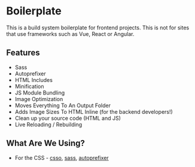 # Boilerplate

This is a build system boilerplate for frontend projects.
This is not for sites that use frameworks such as Vue, React or Angular.

## Features

* Sass
* Autoprefixer
* HTML Includes
* Minification
* JS Module Bundling
* Image Optimization
* Moves Everything To An Output Folder
* Adds Image Sizes To HTML Inline (for the backend developers!)
* Clean up your source code (HTML and JS)
* Live Reloading / Rebuilding

## What Are We Using?

* For the CSS - [csso](https://css.github.io/csso/csso.html), [sass](https://sass-lang.com/), [autoprefixer](https://github.com/postcss/autoprefixer)